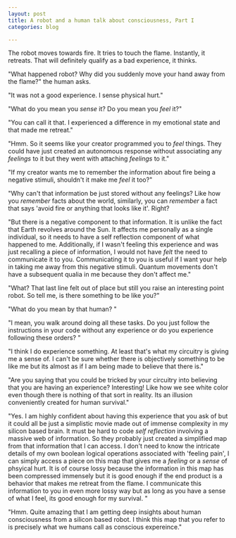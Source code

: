 ```yaml
---
layout: post
title: A robot and a human talk about consciousness, Part I
categories: blog

---
```


The robot moves towards fire. It tries to touch the flame. Instantly, it retreats. That will definitely qualify as a bad experience, it thinks. 

"What happened robot? Why did you suddenly move your hand away from the flame?" the human asks. 

"It was not a good experience. I sense physical hurt."

"What do you mean you *sense* it? Do you mean you *feel* it?"

"You can call it that. I experienced a difference in my emotional state and that made me retreat."

"Hmm. So it seems like your creator programmed you to *feel* things. They could have just created an autonomous response without associating any *feelings* to it but they went with attaching *feelings* to it."

"If my creator wants me to remember the information about fire being a negative stimuli, shouldn't it make me *feel* it too?"

"Why can't that information be just stored without any feelings? Like how you *remember* facts about the world, similarly, you can *remember* a fact that says 'avoid fire or anything that looks like it'. Right? 

"But there is a negative component to that information. It is unlike the fact that Earth revolves around the Sun. It affects me personally as a single individual, so it needs to have a self reflection component of what happened to me. Additionally, if I wasn't feeling this experience and was just recalling a piece of information, I would not have *felt* the need to communicate it to you. Communicating it to you is useful if I want your help in taking me away from this negative stimuli. Quantum movements don't have a subsequent qualia in me because they don't affect me."

"What? That last line felt out of place but still you raise an interesting point robot. So tell me, is there something to be like you?"

"What do you mean by that human? "

"I mean, you walk around doing all these tasks. Do you just follow the instructions in your code without any experience or do you experience following these orders? "

"I think I do experience something. At least that's what my circuitry is giving me a sense of. I can't be sure whether there is objectively something to be like me but its almost as if I am being made to believe that there is."

"Are you saying that you could be tricked by your circuitry into believing that you are having an experience? Interesting! Like how we see white color even though there is nothing of that sort in reality. Its an illusion conveniently created for human survival."

"Yes. I am highly confident about having this experience that you ask of but it could all be just a simplistic movie made out of immense complexity in my silicon based brain. It must be hard to code *self reflection* involving a massive web of information. So they probably just created a simplified map from that information that I can access.  I don't need to know the intricate details of my own boolean logical operations associated with 'feeling pain', I can simply access a piece on this map that gives me a *feeling* or a *sense* of phsyical hurt. It is of course lossy because the information in this map has been compressed immensely but it is good enough if the end product is a behavior that makes me retreat from the flame. I communicate this information to you in even more lossy way but as long as you have a sense of what I feel, its good enough for my survival. "

"Hmm. Quite amazing that I am getting deep insights about human consciousness from a silicon based robot. I think this map that you refer to is precisely what we humans call as conscious expereince."

